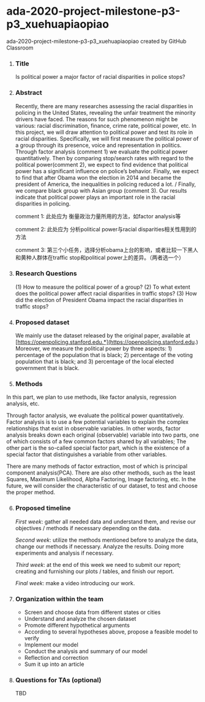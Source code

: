 # ada-2020-project-milestone-p3-p3_xuehuapiaopiao
ada-2020-project-milestone-p3-p3_xuehuapiaopiao created by GitHub Classroom


1. ### Title

   Is political power a major factor of racial disparities in police stops?

2. ### Abstract 

   Recently, there are many researches assessing the racial disparities in policing in the United States, revealing the unfair treatment the minority drivers have faced. The reasons for such phenomenon might be various: racial discrimination, finance, crime rate, political power, etc. In this project, we will draw attention to political power and test its role in racial disparities. Specifically, we will first measure the political power of a group through its presence, voice and representation in politics. Through factor analysis (comment 1) we evaluate the political power quantitatively. Then by comparing stop/search rates with regard to the political power(comment 2), we expect to find evidence that political power has a significant influence on police’s behavior. Finally, we expect to find that after Obama won the election in 2014 and became the president of America, the inequalities in policing reduced a lot. / Finally, we compare black group with Asian group (comment 3). Our results indicate that political power plays an important role in the racial disparities in policing.

   comment 1: 此处应为 衡量政治力量所用的方法，如factor analysis等

   comment 2: 此处应为 分析political power与racial disparities相关性用到的方法 

   comment 3: 第三个小任务，选择分析obama上台的影响，或者比较一下黑人和黄种人群体在traffic stop和political power上的差异。（两者选一个）

3. ### Research Questions

   (1)     How to measure the political power of a group?
   (2)     To what extent does the political power affect racial disparities in traffic stops?
   (3)     How did the election of President Obama impact the racial disparities in traffic stops?

4. ### Proposed dataset 

   We mainly use the dataset released by the original paper, available at [https://openpolicing.stanford.edu.*](https://openpolicing.stanford.edu.) Moreover, we measure the political power by three aspects: 1) percentage of the population that is black; 2) percentage of the voting population that is black; and 3) percentage of the local elected government that is black. 

5. ### Methods

  In this part, we plan to use methods, like factor analysis, regression analysis, etc.

Through factor analysis, we evaluate the political power quantitatively. Factor analysis is to use a few potential variables to explain the complex relationships that exist in observable variables. In other words, factor analysis breaks down each original (observable) variable into two parts, one of which consists of a few common factors shared by all variables; The other part is the so-called special factor part, which is the existence of a special factor that distinguishes a variable from other variables.

There are many methods of factor extraction, most of which is principal component analysis(PCA). There are also other methods, such as the least Squares, Maximum Likelihood, Alpha Factoring, Image factoring, etc. In the future, we will consider the characteristic of our dataset, to test and choose the proper method. 

6. ### Proposed timeline

   *First week*: gather all needed data and understand them, and revise our objectives / methods if necessary depending on the data.

   *Second week*: utilize the methods mentioned before to analyze the data, change our methods if necessary. Analyze the results. Doing more experiments and analysis if necessary.

   *Third week*: at the end of this week we need to submit our report; creating and furnishing our plots / tables, and finish our report.

   *Final week*: make a video introducing our work.

7. ### Organization within the team

   * Screen and choose data from different states or cities
   * Understand and analyze the chosen dataset
   * Promote different hypothetical arguments
   * According to several hypotheses above, propose a feasible model to verify
   * Implement our model
   * Conduct the analysis and summary of our model
   * Reflection and correction
   * Sum it up into an article

8. ### Questions for TAs (optional)

   TBD
